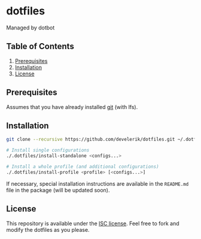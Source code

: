 # dotfiles

Managed by dotbot

## Table of Contents

1. [Prerequisites](#Prerequisites)
2. [Installation](#Installation)
3. [License](#License)

## Prerequisites

Assumes that you have already installed [git](https://git-scm.com) (with lfs).

## Installation

```sh
git clone --recursive https://github.com/develerik/dotfiles.git ~/.dotfiles

# Install single configurations
./.dotfiles/install-standalone <configs...>

# Install a whole profile (and additional configurations)
./.dotfiles/install-profile <profile> [<configs...>]
```

If necessary, special installation instructions are available in the `README.md` file in the package (will be updated soon).

## License

This repository is available under the [ISC license](LICENSE). Feel free to fork and modify the dotfiles as you please.
